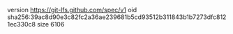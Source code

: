 version https://git-lfs.github.com/spec/v1
oid sha256:39ac8d90e3c82fc2a36ae239681b5cd93512b311843b1b7273dfc8121ec330c8
size 6106
